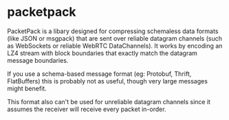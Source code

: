 # packetpack

PacketPack is a libary designed for compressing schemaless data formats (like JSON or msgpack) that are sent over reliable datagram channels (such as WebSockets or reliable WebRTC DataChannels). It works by encoding an LZ4 stream with block boundaries that exactly match the datagram message boundaries.

If you use a schema-based message format (eg: Protobuf, Thrift, FlatBuffers) this is probably not as useful, though very large messages might benefit.

This format also can't be used for unreliable datagram channels since it assumes the receiver will receive every packet in-order.
